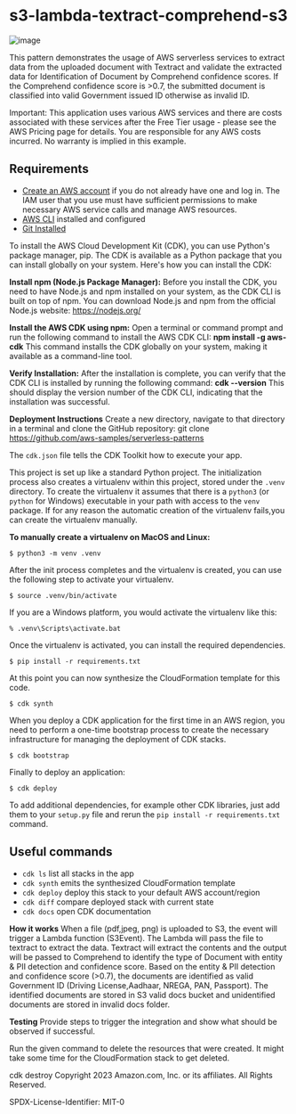 # s3-lambda-textract-comprehend-s3
![image](https://github.com/paulkannan/New-serverless-pattern-s3-lambda-textract-comprehend-s3/assets/46925641/f5dbe7a8-a9ef-423a-bf39-8ca201107b19)

This pattern demonstrates the usage of AWS serverless services to extract data from the uploaded document with Textract and validate the extracted data for Identification of Document by Comprehend confidence scores. If the Comprehend confidence score is >0.7, the submitted document is classified into valid Government issued ID otherwise as invalid ID. 

Important: This application uses various AWS services and there are costs associated with these services after the Free Tier usage - please see the AWS Pricing page for details. You are responsible for any AWS costs incurred. No warranty is implied in this example.

## Requirements

* [Create an AWS account](https://portal.aws.amazon.com/gp/aws/developer/registration/index.html) if you do not already have one and log in. The IAM user that you use must have sufficient permissions to make necessary AWS service calls and manage AWS resources.
* [AWS CLI](https://docs.aws.amazon.com/cli/latest/userguide/install-cliv2.html) installed and configured
* [Git Installed](https://git-scm.com/book/en/v2/Getting-Started-Installing-Git)

To install the AWS Cloud Development Kit (CDK), you can use Python's package manager, pip. The CDK is available as a Python package that you can install globally on your system. Here's how you can install the CDK:

**Install npm (Node.js Package Manager):**
Before you install the CDK, you need to have Node.js and npm installed on your system, as the CDK CLI is built on top of npm. You can download Node.js and npm from the official Node.js website: https://nodejs.org/

**Install the AWS CDK using npm:**
Open a terminal or command prompt and run the following command to install the AWS CDK CLI: **npm install -g aws-cdk**
This command installs the CDK globally on your system, making it available as a command-line tool.

**Verify Installation:**
After the installation is complete, you can verify that the CDK CLI is installed by running the following command: **cdk --version**
This should display the version number of the CDK CLI, indicating that the installation was successful.

**Deployment Instructions**
Create a new directory, navigate to that directory in a terminal and clone the GitHub repository:
git clone https://github.com/aws-samples/serverless-patterns

The `cdk.json` file tells the CDK Toolkit how to execute your app.

This project is set up like a standard Python project.  The initialization process also creates a virtualenv within this project, stored under the `.venv`
directory.  To create the virtualenv it assumes that there is a `python3` (or `python` for Windows) executable in your path with access to the `venv`
package. If for any reason the automatic creation of the virtualenv fails,you can create the virtualenv manually.

**To manually create a virtualenv on MacOS and Linux:**

```
$ python3 -m venv .venv
```

After the init process completes and the virtualenv is created, you can use the following step to activate your virtualenv.

```
$ source .venv/bin/activate
```

If you are a Windows platform, you would activate the virtualenv like this:

```
% .venv\Scripts\activate.bat
```

Once the virtualenv is activated, you can install the required dependencies.

```
$ pip install -r requirements.txt
```

At this point you can now synthesize the CloudFormation template for this code.

```
$ cdk synth
```
When you deploy a CDK application for the first time in an AWS region, you need to perform a one-time bootstrap process to create the necessary infrastructure for managing the deployment of CDK stacks.

```
$ cdk bootstrap
```
Finally to deploy an application:
```
$ cdk deploy
```
To add additional dependencies, for example other CDK libraries, just add
them to your `setup.py` file and rerun the `pip install -r requirements.txt`
command.

## Useful commands

 * `cdk ls`          list all stacks in the app
 * `cdk synth`       emits the synthesized CloudFormation template
 * `cdk deploy`      deploy this stack to your default AWS account/region
 * `cdk diff`        compare deployed stack with current state
 * `cdk docs`        open CDK documentation

**How it works**
When a file (pdf,jpeg, png) is uploaded to S3, the event will trigger a Lambda function (S3Event). The Lambda will pass the file to textract to extract the data. Textract will extract the contents and the output will be passed to Comprehend to identify the type of Document with entity & PII detection and confidence score. Based on the entity & PII detection and confidence score (>0.7), the documents are identified as valid Government ID (Driving License,Aadhaar, NREGA, PAN, Passport). The identified documents are stored in S3 valid docs bucket and unidentified documents are stored in invalid docs folder.

**Testing**
Provide steps to trigger the integration and show what should be observed if successful.

Run the given command to delete the resources that were created. It might take some time for the CloudFormation stack to get deleted.

cdk destroy
Copyright 2023 Amazon.com, Inc. or its affiliates. All Rights Reserved.

SPDX-License-Identifier: MIT-0
